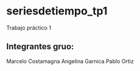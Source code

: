 # seriesdetiempo_tp1
Trabajo práctico 1
## Integrantes gruo:
Marcelo Costamagna
Angelina Garnica
Pablo Ortiz
